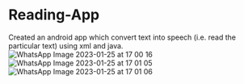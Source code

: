 # Reading-App
Created an android app which convert text into speech (i.e. read the particular text) using xml and java.
![WhatsApp Image 2023-01-25 at 17 00 16](https://user-images.githubusercontent.com/105961146/214553075-2dc77726-4a9f-4686-8f41-c5b5c6d51bb0.jpeg)
![WhatsApp Image 2023-01-25 at 17 01 05](https://user-images.githubusercontent.com/105961146/214553083-36d3deb3-dac1-476d-8e7a-175eb363a64f.jpeg)
![WhatsApp Image 2023-01-25 at 17 01 06](https://user-images.githubusercontent.com/105961146/214553101-7b783978-26bf-435a-83d7-99b3fb7379c0.jpeg)
